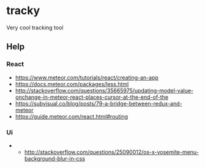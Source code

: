 # tracky
Very cool tracking tool


## Help

### React

* https://www.meteor.com/tutorials/react/creating-an-app
* https://docs.meteor.com/packages/less.html
* http://stackoverflow.com/questions/35665975/updating-model-value-onchange-in-meteor-react-places-cursor-at-the-end-of-the
* https://subvisual.co/blog/posts/79-a-bridge-between-redux-and-meteor
* https://guide.meteor.com/react.html#routing

### Ui

* * http://stackoverflow.com/questions/25090012/os-x-yosemite-menu-background-blur-in-css
